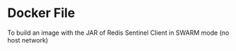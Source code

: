 # Docker File
To build an image with the JAR of Redis Sentinel Client in SWARM mode (no host network)
